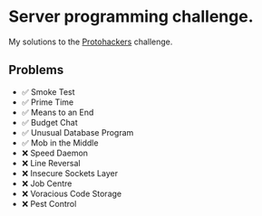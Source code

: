 # Server programming challenge.

My solutions to the [Protohackers](https://protohackers.com/) challenge.


## Problems

* ✅ Smoke Test
* ✅ Prime Time
* ✅ Means to an End
* ✅ Budget Chat
* ✅ Unusual Database Program
* ✅ Mob in the Middle
* ❌ Speed Daemon
* ❌ Line Reversal
* ❌ Insecure Sockets Layer
* ❌ Job Centre
* ❌ Voracious Code Storage
* ❌ Pest Control